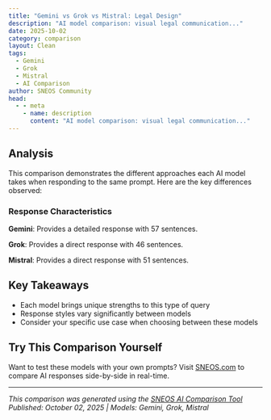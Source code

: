 ```yaml
---
title: "Gemini vs Grok vs Mistral: Legal Design"
description: "AI model comparison: visual legal communication..."
date: 2025-10-02
category: comparison
layout: Clean
tags:
  - Gemini
  - Grok
  - Mistral
  - AI Comparison
author: SNEOS Community
head:
  - - meta
    - name: description
      content: "AI model comparison: visual legal communication..."
---
```


<ChatComparison
  title="Gemini vs Grok vs Mistral: Legal Design"
  prompt="visual legal communication"
  :responses='{
    "Gemini": "Visual legal communication is the practice of using visual aids and strategies to make legal information more understandable, engaging, and persuasive. It addresses the common problem of legal jargon and complex concepts that often hinder understanding for clients, juries, and the general public.\n\nHere\u0027s a breakdown of key aspects of visual legal communication:\n\n**Why is it important?**\n\n*   **Improved Comprehension:** Visuals simplify complex information, making it easier to grasp legal concepts, processes, and evidence.\n*   **Increased Engagement:** Visuals capture attention and hold interest, preventing boredom and improving information retention.\n*   **Enhanced Persuasion:** Well-designed visuals can strengthen arguments and make legal positions more compelling.\n*   **Accessibility:** Visuals can cater to diverse learning styles and overcome language barriers.\n*   **Professionalism:** Using visuals demonstrates preparation, clarity, and attention to detail, enhancing credibility.\n*   **Time Savings:** Complex information can be conveyed more quickly and efficiently with visuals.\n\n**Types of Visuals Used in Legal Communication:**\n\n*   **Timelines:** To illustrate the sequence of events in a case.\n*   **Diagrams and Charts:** To explain complex relationships, processes, or data.\n*   **Maps:** To provide context and location information.\n*   **Photographs and Videos:** To present evidence or recreate events.\n*   **3D Models and Animations:** To visualize accidents, injuries, or products.\n*   **Infographics:** To summarize key information and data in a visually appealing format.\n*   **Flowcharts:** To explain legal processes or decision-making steps.\n*   **Interactive Displays:** For courtroom presentations or client meetings.\n*   **Illustrations:** To depict abstract concepts or events.\n*   **Data Visualizations:** Charts and graphs that clearly and accurately present statistical information.\n*   **Document Design:** Making legal documents visually appealing and easy to read through formatting, layout, and typography.\n\n**Where is it Used?**\n\n*   **Client Communication:** Explaining legal rights, options, and strategies.\n*   **Negotiations:** Presenting settlement proposals and arguments visually.\n*   **Mediation:** Facilitating understanding and agreement between parties.\n*   **Courtroom Presentations:** Presenting evidence and arguments to judges and juries.\n*   **Legal Training:** Teaching law students and legal professionals.\n*   **Public Legal Education:** Informing the public about legal issues.\n*   **Marketing:** Promoting legal services and expertise.\n*   **Internal Communications:** Communicating legal updates and compliance information within organizations.\n\n**Key Principles of Effective Visual Legal Communication:**\n\n*   **Clarity:** Visuals should be simple, concise, and easy to understand.\n*   **Accuracy:** Information presented visually should be accurate and reliable.\n*   **Relevance:** Visuals should be directly relevant to the legal issue being addressed.\n*   **Consistency:** Maintain a consistent visual style throughout the presentation or document.\n*   **Accessibility:** Consider accessibility for people with disabilities (e.g., alt text for images, high contrast ratios).\n*   **Persuasiveness:** Design visuals to support your arguments and make them more convincing.\n*   **Legal Compliance:** Ensure visuals comply with relevant rules of evidence and ethical guidelines.\n*   **Target Audience:** Tailor visuals to the specific audience and their level of understanding.\n*   **Simplicity:** Avoid overwhelming the audience with too much information or overly complex designs.\n*   **Use of Color:** Use color strategically to highlight important information and create visual interest.\n*   **Storytelling:** Use visuals to tell a compelling story that supports your legal arguments.\n\n**Tools and Software:**\n\n*   **Presentation Software:** PowerPoint, Keynote, Google Slides\n*   **Graphic Design Software:** Adobe Illustrator, Adobe Photoshop, Canva\n*   **Data Visualization Tools:** Tableau, Microsoft Power BI\n*   **3D Modeling Software:** SketchUp, Blender\n*   **Timeline Software:** Timeline JS, Preceden\n*   **Infographic Makers:** Visme, Piktochart, Easel.ly\n*   **Specialized Legal Visualization Software:** Often proprietary tools used for accident reconstruction, medical visualization, or financial modeling.\n\n**Challenges:**\n\n*   **Cost:** Creating high-quality visuals can be expensive, especially for complex projects.\n*   **Time:** Developing effective visuals requires time and effort.\n*   **Technical Expertise:** Some visuals require specialized software and technical skills.\n*   **Legal and Ethical Considerations:** Ensuring visuals are accurate, unbiased, and comply with legal and ethical rules.\n*   **Overuse:** Using too many visuals can be distracting and detract from the message.\n*   **Misinterpretation:** Visuals can be misinterpreted if they are not clear and well-designed.\n\n**Examples of Effective Visual Legal Communication:**\n\n*   **A timeline showing the key events leading up to a contract dispute.**\n*   **A flowchart explaining the steps in a legal process, such as filing a lawsuit.**\n*   **A 3D model recreating an accident scene to help a jury understand what happened.**\n*   **An infographic summarizing the key terms of a complex legal agreement.**\n*   **Data visualizations illustrating the financial impact of a business decision.**\n\n**In conclusion, visual legal communication is a powerful tool for improving understanding, engagement, and persuasion in legal settings. By using visuals strategically and effectively, legal professionals can communicate more clearly, build stronger arguments, and achieve better outcomes for their clients.**\n",
    "Grok": "Visual legal communication refers to the use of visual elements, such as graphs, charts, diagrams, infographics, videos, and other imagery, to convey legal information, concepts, or arguments in a clear and accessible manner. It is an emerging field that bridges law, design, and communication to enhance understanding, engagement, and persuasion in legal contexts. This approach is particularly useful given the complexity of legal language and concepts, which can often be difficult for non-experts to comprehend.\n\n### Key Aspects of Visual Legal Communication\n1. **Purpose and Benefits**:\n   - **Clarity and Comprehension**: Visuals can simplify complex legal ideas (e.g., contract terms, case timelines, or statutory frameworks) for clients, juries, or the general public.\n   - **Persuasion**: Visual aids can be powerful tools in courtrooms, helping lawyers present evidence or arguments more effectively to judges and juries.\n   - **Accessibility**: Visual communication makes legal information more inclusive, especially for individuals with limited literacy or non-native speakers.\n   - **Engagement**: Visuals capture attention and make legal content more memorable compared to dense text.\n\n2. **Applications in Legal Contexts**:\n   - **Courtroom Presentations**: Lawyers use diagrams, timelines, and animations to illustrate crime scenes, accident reconstructions, or sequences of events.\n   - **Legal Education**: Law schools and educators use visuals to teach complex doctrines, case law, or procedural rules.\n   - **Client Communication**: Law firms create infographics or visual summaries of contracts, rights, or legal processes to help clients understand their situations.\n   - **Policy Advocacy**: Visuals are used in public campaigns or legislative advocacy to explain the impact of laws or proposed reforms.\n   - **Legal Design**: Combining design thinking with law, legal design uses visuals to improve user experience in legal documents, websites, or apps (e.g., user-friendly privacy policies).\n\n3. **Types of Visual Tools**:\n   - **Infographics**: Summarize legal rights, processes, or statistics (e.g., steps in a divorce proceeding).\n   - **Flowcharts**: Illustrate decision-making paths or legal procedures (e.g., stages of a lawsuit).\n   - **Timelines**: Show the sequence of events in a case or legislative history.\n   - **Data Visualizations**: Display statistical evidence, such as crime rates or case outcomes.\n   - **Videos/Animations**: Demonstrate scenarios or recreate events for educational or evidentiary purposes.\n\n4. **Challenges and Ethical Considerations**:\n   - **Accuracy**: Visuals must accurately represent legal information to avoid misrepresentation or misunderstanding.\n   - **Bias**: Poorly designed visuals or selective data presentation can mislead audiences or manipulate perceptions.\n   - **Admissibility**: In court, visual evidence must comply with rules of evidence and be authenticated to be admissible.\n   - **Cultural Sensitivity**: Visuals should be designed with cultural and contextual awareness to avoid misinterpretation or offense.\n\n5. **Emerging Trends**:\n   - **Legal Tech Integration**: Software tools like Canva, Tableau, or specialized legal design platforms are being used to create professional visuals.\n   - **Data Storytelling**: Lawyers and policymakers increasingly use data visualizations to tell compelling stories backed by evidence.\n   - **Plain Language Movement**: Visual communication often pairs with simplified text to enhance accessibility.\n\n### Examples of Visual Legal Communication\n- A personal injury lawyer might use a 3D animation to show how a car accident occurred during a trial.\n- A non-profit might create an infographic explaining tenant rights to renters in a visually engaging format.\n- A law professor might use a flowchart to teach students the stages of criminal procedure.\n\n### Resources for Learning More\n- **Books**: \u0022Visualizing Law in the Age of the Digital Baroque\u0022 by Richard K. Sherwin explores the intersection of law and visual culture.\n- **Organizations**: The Legal Design Lab (based at Stanford) focuses on using design and visuals to improve legal systems.\n- **Tools**: Platforms like Piktochart, Canva, or Adobe Illustrator can be used to create legal visuals.\n\nVisual legal communication is a powerful tool for bridging the gap between complex legal systems and diverse audiences, fostering better understanding and more effective advocacy. If you\u0027re looking for specific examples, tools, or case studies, let me know!",
    "Mistral": "Visual legal communication refers to the use of visual elements such as images, diagrams, infographics, and other graphical representations to convey legal information more effectively. This approach can make complex legal concepts more accessible and understandable to a broader audience, including those who may not have a legal background. Here are some key aspects and benefits of visual legal communication:\n\n### Key Aspects\n\n1. **Infographics**:\n   - **Purpose**: Simplify complex legal processes, regulations, or case outcomes.\n   - **Example**: A flowchart explaining the steps involved in filing a patent.\n\n2. **Diagrams**:\n   - **Purpose**: Illustrate relationships, structures, or hierarchies within legal systems.\n   - **Example**: An organizational chart of a court system.\n\n3. **Mind Maps**:\n   - **Purpose**: Organize and visualize connections between different legal concepts.\n   - **Example**: A mind map showing the branches of intellectual property law.\n\n4. **Visual Contracts**:\n   - **Purpose**: Use images and icons to make contract terms clearer and more engaging.\n   - **Example**: A lease agreement with visual representations of key terms and conditions.\n\n5. **Animations and Videos**:\n   - **Purpose**: Provide dynamic explanations of legal concepts or processes.\n   - **Example**: An animated video explaining the process of a civil lawsuit.\n\n6. **Icons and Symbols**:\n   - **Purpose**: Represent legal concepts or actions in a simplified, universally understandable way.\n   - **Example**: Icons representing different types of legal documents or actions.\n\n### Benefits\n\n1. **Accessibility**:\n   - Visual aids can make legal information more accessible to people with different learning styles, including those who are visually oriented.\n\n2. **Clarity**:\n   - Complex legal jargon can be simplified through visuals, making it easier for non-lawyers to understand.\n\n3. **Engagement**:\n   - Visual elements can make legal content more engaging and memorable, which is particularly useful in educational settings.\n\n4. **Efficiency**:\n   - Visual communication can convey information more quickly than text alone, saving time and effort.\n\n5. **Inclusivity**:\n   - Visual aids can help bridge language barriers, making legal information more inclusive for non-native speakers.\n\n### Applications\n\n1. **Legal Education**:\n   - Use visuals to teach law students complex legal theories and case studies.\n\n2. **Client Communication**:\n   - Lawyers can use visuals to explain legal processes and outcomes to clients in a more understandable way.\n\n3. **Public Awareness**:\n   - Government agencies and non-profits can use visuals to educate the public about legal rights and responsibilities.\n\n4. **Contracts and Agreements**:\n   - Visual contracts can make terms and conditions clearer, reducing misunderstandings and disputes.\n\n5. **Legal Research**:\n   - Visual tools can help researchers organize and present findings more effectively.\n\n### Challenges\n\n1. **Accuracy**:\n   - Ensuring that visuals accurately represent legal concepts without oversimplifying or misleading.\n\n2. **Complexity**:\n   - Some legal concepts may be too complex to be effectively communicated through visuals alone.\n\n3. **Cultural Sensitivity**:\n   - Visual representations need to be culturally sensitive and appropriate for diverse audiences.\n\n4. **Legal Validity**:\n   - Ensuring that visual contracts and other legal documents are legally binding and enforceable.\n\n### Conclusion\n\nVisual legal communication is a powerful tool that can enhance the understanding and accessibility of legal information. By leveraging visual elements, legal professionals can make complex legal concepts more approachable and engaging for a wider audience. However, it is essential to ensure that visuals are accurate, culturally sensitive, and legally valid."
  }'
  published-date="03:10"
/>

## Analysis

This comparison demonstrates the different approaches each AI model takes when responding to the same prompt. Here are the key differences observed:

### Response Characteristics

**Gemini**: Provides a detailed response with 57 sentences. 

**Grok**: Provides a direct response with 46 sentences. 

**Mistral**: Provides a direct response with 51 sentences. 

## Key Takeaways

- Each model brings unique strengths to this type of query
- Response styles vary significantly between models
- Consider your specific use case when choosing between these models

## Try This Comparison Yourself

Want to test these models with your own prompts? Visit [SNEOS.com](https://sneos.com) to compare AI responses side-by-side in real-time.

---

*This comparison was generated using the [SNEOS AI Comparison Tool](https://sneos.com)*
*Published: October 02, 2025 | Models: Gemini, Grok, Mistral*
